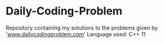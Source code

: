 # Daily-Coding-Problem
Repository containing my solutions to the problems given by 'www.dailycodingproblem.com'
Language used: C++ 11
